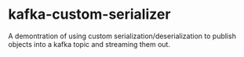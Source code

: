 # kafka-custom-serializer

A demontration of using custom serialization/deserialization to publish objects into a kafka topic and streaming them out.


